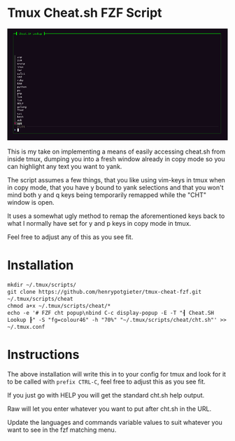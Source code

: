 # Tmux Cheat.sh FZF Script

![Example](https://github.com/henrypotgieter/tmux-cheat-fzf/blob/main/example.png?raw=true)

This is my take on implementing a means of easily accessing cheat.sh from
inside tmux, dumping you into a fresh window already in copy mode so you can
highlight any text you want to yank.

The script assumes a few things, that you like using vim-keys in tmux when in
copy mode, that you have y bound to yank selections and that you won't mind
both y and q keys being temporarily remapped while the "CHT" window is open.

It uses a somewhat ugly method to remap the aforementioned keys back to what I
normally have set for y and p keys in copy mode in tmux.

Feel free to adjust any of this as you see fit.

# Installation

```
mkdir ~/.tmux/scripts/
git clone https://github.com/henrypotgieter/tmux-cheat-fzf.git ~/.tmux/scripts/cheat
chmod a+x ~/.tmux/scripts/cheat/*
echo -e '# FZF cht popup\nbind C-c display-popup -E -T "┨ Cheat.SH Lookup ┠" -S "fg=colour46" -h "70%" "~/.tmux/scripts/cheat/cht.sh"' >> ~/.tmux.conf
```

# Instructions

The above installation will write this in to your config for tmux and look for
it to be called with ```prefix CTRL-C```, feel free to adjust this as you see
fit.

If you just go with HELP you will get the standard cht.sh help output.

Raw will let you enter whatever you want to put after cht.sh in the URL.

Update the languages and commands variable values to suit whatever you want to
see in the fzf matching menu.


